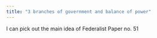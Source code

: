 ```yaml
---
title: "3 branches of government and balance of power"
---
```

I can pick out the main idea of Federalist Paper no. 51

